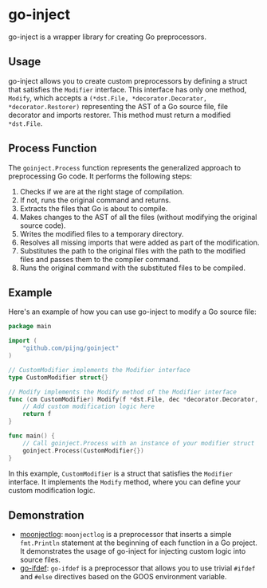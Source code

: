 # go-inject

go-inject is a wrapper library for creating Go preprocessors.

## Usage

go-inject allows you to create custom preprocessors by defining a struct that satisfies the `Modifier` interface. This interface has only one method, `Modify`, which accepts a `(*dst.File, *decorator.Decorator, *decorator.Restorer)` representing the AST of a Go source file, file decorator and imports restorer. This method must return a modified `*dst.File`.

## Process Function

The `goinject.Process` function represents the generalized approach to preprocessing Go code. It performs the following steps:

1. Checks if we are at the right stage of compilation.
2. If not, runs the original command and returns.
3. Extracts the files that Go is about to compile.
4. Makes changes to the AST of all the files (without modifying the original source code).
5. Writes the modified files to a temporary directory.
6. Resolves all missing imports that were added as part of the modification.
7. Substitutes the path to the original files with the path to the modified files and passes them to the compiler command.
8. Runs the original command with the substituted files to be compiled.

## Example

Here's an example of how you can use go-inject to modify a Go source file:

```go
package main

import (
	"github.com/pijng/goinject"
)

// CustomModifier implements the Modifier interface
type CustomModifier struct{}

// Modify implements the Modify method of the Modifier interface
func (cm CustomModifier) Modify(f *dst.File, dec *decorator.Decorator, res *decorator.Restorer) *dst.File {
	// Add custom modification logic here
	return f
}

func main() {
	// Call goinject.Process with an instance of your modifier struct
	goinject.Process(CustomModifier{})
}
```

In this example, `CustomModifier` is a struct that satisfies the `Modifier` interface. It implements the `Modify` method, where you can define your custom modification logic.

## Demonstration

- [moonjectlog](https://github.com/pijng/moonjectlog): `moonjectlog` is a preprocessor that inserts a simple `fmt.Println` statement at the beginning of each function in a Go project. It demonstrates the usage of go-inject for injecting custom logic into source files.
- [go-ifdef](https://github.com/pijng/go-ifdef): `go-ifdef` is a preprocessor that allows you to use trivial `#ifdef` and `#else` directives based on the GOOS environment variable.
